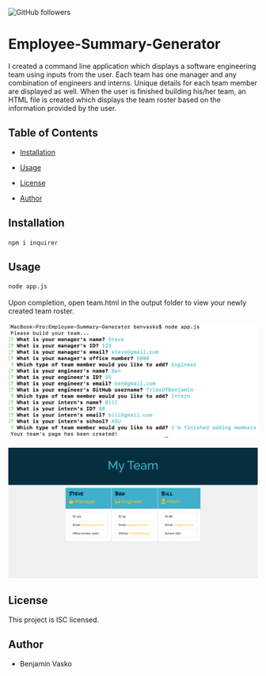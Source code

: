 ![GitHub followers](https://img.shields.io/github/followers/30?label=Follow&style=social) 

# Employee-Summary-Generator

I created a command line application which displays a software engineering team using inputs from the user. Each team has one manager and any combination of engineers and interns. Unique details for each team member are displayed as well. When the user is finished building his/her team, an HTML file is created which displays the team roster based on the information provided by the user.
                

## Table of Contents
                

- [Installation](#installation)

- [Usage](#usage)

- [License](#license)

- [Author](#author)
                    

## Installation

`npm i inquirer`
        

## Usage
`node app.js`
<br><br/>
Upon completion, open team.html in the output folder to view your newly created team roster.
<br><br/>
![CLI](images/CLI.png)
<br><br/>
![Finished HTML](images/html.png)

## License

This project is ISC licensed.
        

## Author

- Benjamin Vasko




